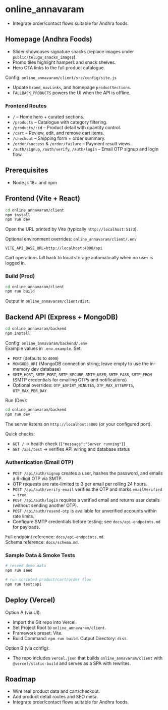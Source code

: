 ﻿# online_annavaram
- Integrate order/contact flows suitable for Andhra foods.

## Homepage (Andhra Foods)
- Slider showcases signature snacks (replace images under `public/telugu_snacks_images`).
- Promo tiles highlight hampers and snack shelves.
- Hero CTA links to the full product catalogue.

Config: `online_annavaram/client/src/config/site.js`
- Update `brand`, `navLinks`, and homepage `productSections`.
- `FALLBACK_PRODUCTS` powers the UI when the API is offline.

### Frontend Routes
- `/` – Home hero + curated sections.
- `/products` – Catalogue with category filtering.
- `/products/:id` – Product detail with quantity control.
- `/cart` – Review, edit, and remove cart items.
- `/checkout` – Shipping form + order summary.
- `/order/success` & `/order/failure` – Payment result views.
- `/auth/signup`, `/auth/verify`, `/auth/login` – Email OTP signup and login flow.

## Prerequisites
- Node.js 18+ and npm

## Frontend (Vite + React)
```bash
cd online_annavaram/client
npm install
npm run dev
```
Open the URL printed by Vite (typically `http://localhost:5173`).

Optional environment overrides: `online_annavaram/client/.env`
```
VITE_API_BASE_URL=http://localhost:4000/api
```
Cart operations fall back to local storage automatically when no user is logged in.

### Build (Prod)
```bash
cd online_annavaram/client
npm run build
```
Output in `online_annavaram/client/dist`.

## Backend API (Express + MongoDB)
```bash
cd online_annavaram/backend
npm install
```

Config: `online_annavaram/backend/.env`  
Example values in `.env.example`. Set:
- `PORT` (defaults to `4000`)
- `MONGODB_URI` (MongoDB connection string; leave empty to use the in-memory dev database)
- `SMTP_HOST`, `SMTP_PORT`, `SMTP_SECURE`, `SMTP_USER`, `SMTP_PASS`, `SMTP_FROM` (SMTP credentials for emailing OTPs and notifications)
- Optional overrides: `OTP_EXPIRY_MINUTES`, `OTP_MAX_ATTEMPTS`, `OTP_MAX_PER_DAY`

Run (Dev):
```bash
cd online_annavaram/backend
npm run dev
```
The server listens on `http://localhost:4000` (or your configured port).

Quick checks:
- `GET /` -> health check (`{"message":"Server running"}`)
- `GET /api/test` -> verifies API wiring and database status
### Authentication (Email OTP)
- `POST /api/auth/signup` creates a user, hashes the password, and emails a 6-digit OTP via SMTP.
- OTP requests are rate-limited to 3 per email per rolling 24 hours.
- `POST /api/auth/verify-email` verifies the OTP and marks `emailVerified = true`.
- `POST /api/auth/login` requires a verified email and returns user details (without sending another OTP).
- `POST /api/auth/resend-otp` is available for unverified accounts within rate limits.
- Configure SMTP credentials before testing; see `docs/api-endpoints.md` for payloads.

Full endpoint reference: `docs/api-endpoints.md`.  
Schema reference: `docs/schema.md`.

### Sample Data & Smoke Tests
```bash
# reseed demo data
npm run seed

# run scripted product/cart/order flow
npm run test:api
```

## Deploy (Vercel)
Option A (via UI):
- Import the Git repo into Vercel.
- Set Project Root to `online_annavaram/client`.
- Framework preset: Vite.
- Build Command: `npm run build`. Output Directory: `dist`.

Option B (via config):
- The repo includes `vercel.json` that builds `online_annavaram/client` with `@vercel/static-build` and serves as a SPA with rewrites.

## Roadmap
- Wire real product data and cart/checkout.
- Add product detail routes and SEO meta.
- Integrate order/contact flows suitable for Andhra foods.
